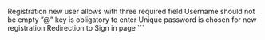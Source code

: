 Registration new user allows with three required field
Username should not be empty
”@” key is obligatory to enter
Unique password is chosen for new registration
Redirection to Sign in page ```
